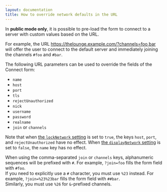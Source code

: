 ```yaml
---
layout: documentation
title: How to override network defaults in the URL
---
```


In **public mode only**, it is possible to pre-load the form to connect to a
server with custom values based on the URL.

For example, the URL <https://thelounge.example.com/?channels=foo,bar> will
offer the user to connect to the default server and immediately joining the
channels `#foo` and `#bar`.

The following URL parameters can be used to override the fields of the Connect
form:

- `name`
- `host`
- `port`
- `tls`
- `rejectUnauthorized`
- `nick`
- `username`
- `password`
- `realname`
- `join` or `channels`

Note that when [the `lockNetwork` setting](/docs/configuration#locknetwork)
is set to `true`, the keys `host`, `port`, and `rejectUnauthorized` have no
effect. When
[the `displayNetwork` setting](/docs/configuration#displaynetwork) is set
to `false`, the `name` key has no effect.

When using the comma-separated `join` or `channels` keys, alphanumeric sequences will be prefixed with `#`. For example, `?join=foo` fills the form field with
`#foo`.<br>
If you need to explicitly use a `#` character, you must use `%23` instead. For example, `?join=%23%23bar` fills the form field with `##bar`.<br>
Similarly, you must use `%26` for `&`-prefixed channels.
